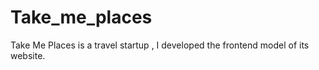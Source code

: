 # Take_me_places
Take Me Places is a travel startup , I developed the frontend model of its website. 
